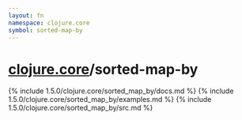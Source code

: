 ```yaml
---
layout: fn
namespace: clojure.core
symbol: sorted-map-by
---
```


# [clojure.core](../)/sorted-map-by

{% include 1.5.0/clojure.core/sorted_map_by/docs.md %}
{% include 1.5.0/clojure.core/sorted_map_by/examples.md %}
{% include 1.5.0/clojure.core/sorted_map_by/src.md %}


